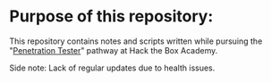 # Purpose of this repository:
This repository contains notes and scripts written while pursuing the "[Penetration Tester](https://academy.hackthebox.com/path/preview/penetration-tester)" pathway at Hack the Box Academy.

Side note: Lack of regular updates due to health issues.
